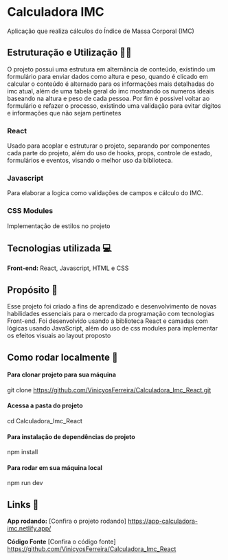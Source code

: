 
# Calculadora IMC

Aplicação que realiza cálculos do Índice de Massa Corporal (IMC) 

## Estruturação e Utilização 🔧📓
O projeto possui uma estrutura em alternância de conteúdo, existindo um formulário para enviar dados como altura e peso, quando é clicado em calcular o conteúdo é alternado para os informações mais detalhadas do imc atual, além de uma tabela geral do imc mostrando os numeros ideais baseando na altura e peso de cada pessoa. Por fim é possivel voltar ao formulário e refazer o processo, existindo uma validação para evitar digitos e informações que não sejam pertinetes

### React

Usado para acoplar e estruturar o projeto, separando por componentes cada parte do projeto, além do uso de hooks, props, controle de estado, formulários e eventos, visando o melhor uso da biblioteca.

### Javascript

Para elaborar a logica como validações de campos e cálculo do IMC.

### CSS Modules
Implementação de estilos no projeto

## Tecnologias utilizada 💻

**Front-end:** React, Javascript, HTML e CSS

## Propósito 🎯

Esse projeto foi criado a fins de aprendizado e desenvolvimento de novas habilidades
essenciais para o mercado da programação com tecnologias Front-end. Foi desenvolvido
usando a biblioteca React e camadas com lógicas usando JavaScript, além do
uso de css modules para implementar os efeitos visuais ao layout proposto

## Como rodar localmente 🚀

#### Para clonar projeto para sua máquina

git clone https://github.com/VinicyosFerreira/Calculadora_Imc_React.git

#### Acessa a pasta do projeto
cd Calculadora_Imc_React

#### Para instalação de dependências do projeto
npm install 

#### Para rodar em sua máquina local
npm run dev 
## Links 🔗

**App rodando:** [Confira o projeto rodando] https://app-calculadora-imc.netlify.app/

**Código Fonte** [Confira o código fonte]
https://github.com/VinicyosFerreira/Calculadora_Imc_React
